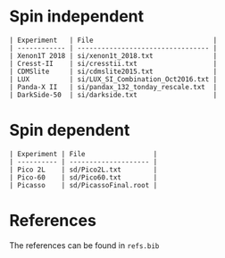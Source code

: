 
# Spin independent
    | Experiment   | File                              |
    | ------------ | --------------------------------- |
    | Xenon1T 2018 | si/xenon1t_2018.txt               |
    | Cresst-II    | si/cresstii.txt                   |
    | CDMSlite     | si/cdmslite2015.txt               |
    | LUX          | si/LUX_SI_Combination_Oct2016.txt |
    | Panda-X II   | si/pandax_132_tonday_rescale.txt  |
    | DarkSide-50  | si/darkside.txt                   |

# Spin dependent
    | Experiment | File                 |
    | ---------- | -------------------- |
    | Pico 2L    | sd/Pico2L.txt        |
    | Pico-60    | sd/Pico60.txt        |
    | Picasso    | sd/PicassoFinal.root |

# References

The references can be found in `refs.bib`

